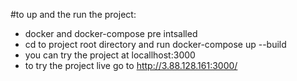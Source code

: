 #to up and the run the project:
- docker and docker-compose pre intsalled
- cd to project root directory and run docker-compose up --build
- you can try the project at locallhost:3000
- to try the project live go to http://3.88.128.161:3000/
